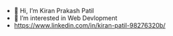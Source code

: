 - 👋 Hi, I’m Kiran Prakash Patil
- 👀 I’m interested in Web Devlopment
- https://www.linkedin.com/in/kiran-patil-98276320b/

<!---
patilkiran02/patilkiran02 is a ✨ special ✨ repository because its `README.md` (this file) appears on your GitHub profile.
You can click the Preview link to take a look at your changes.
--->
